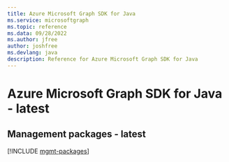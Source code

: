 ```yaml
---
title: Azure Microsoft Graph SDK for Java
ms.service: microsoftgraph
ms.topic: reference
ms.data: 09/28/2022
ms.author: jfree
author: joshfree
ms.devlang: java
description: Reference for Azure Microsoft Graph SDK for Java
---
```

# Azure Microsoft Graph SDK for Java - latest

## Management packages - latest
[!INCLUDE [mgmt-packages](microsoft-graph-mgmt-index.md)]